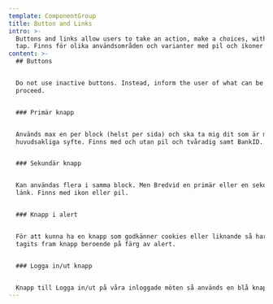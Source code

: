 ```yaml
---
template: ComponentGroup
title: Button and Links
intro: >-
  Buttons and links allow users to take an action, make a choices, with a single
  tap. Finns för olika användsområden och varianter med pil och ikoner.
content: >-
  ## Buttons


  Do not use inactive buttons. Instead, inform the user of what can be done to
  proceed. 


  ### Primär knapp


  Används max en per block (helst per sida) och ska ta mig dit som är mitt
  huvudsakliga syfte. Finns med och utan pil och tvåradig samt BankID.


  ### Sekundär knapp


  Kan användas flera i samma block. Men Bredvid en primär eller en sekundär
  länk. Finns med ikon eller pil.


  ### Knapp i alert


  För att kunna ha en knapp som godkänner cookies eller liknande så har det
  tagits fram knapp beroende på färg av alert.


  ### Logga in/ut knapp


  Knapp till Logga in/ut på våra inloggade möten så används en blå knapp.
---
```


